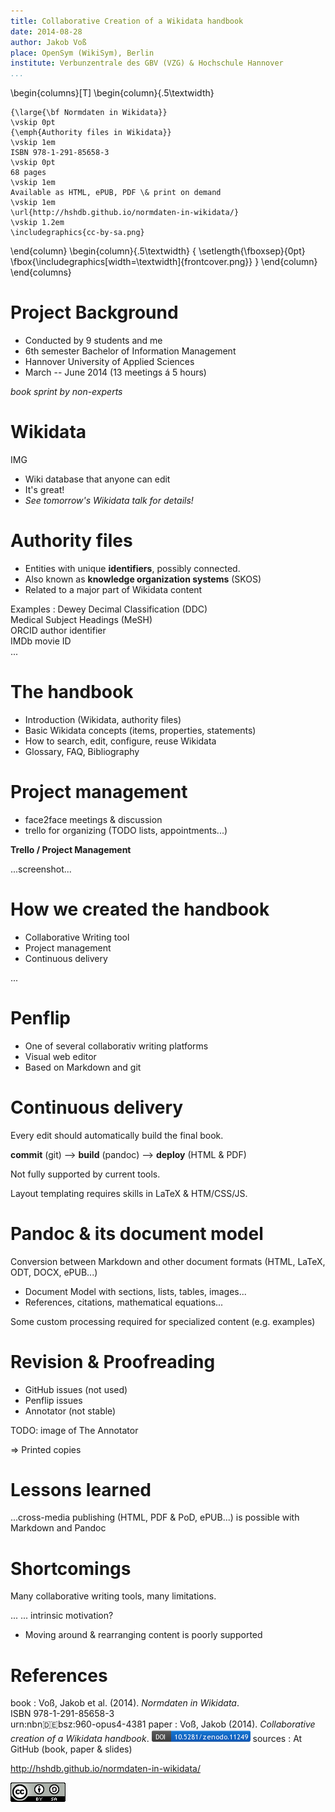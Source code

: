 ```yaml
---
title: Collaborative Creation of a Wikidata handbook
date: 2014-08-28
author: Jakob Voß
place: OpenSym (WikiSym), Berlin
institute: Verbunzentrale des GBV (VZG) & Hochschule Hannover
...
```


\begin{columns}[T]
  \begin{column}{.5\textwidth}

    {\large{\bf Normdaten in Wikidata}} 
    \vskip 0pt
    {\emph{Authority files in Wikidata}}
    \vskip 1em
    ISBN 978-1-291-85658-3
    \vskip 0pt
    68 pages
    \vskip 1em
    Available as HTML, ePUB, PDF \& print on demand
    \vskip 1em
    \url{http://hshdb.github.io/normdaten-in-wikidata/}
    \vskip 1.2em
    \includegraphics{cc-by-sa.png}

  \end{column}
  \begin{column}{.5\textwidth}
    {
     \setlength{\fboxsep}{0pt}
     \fbox{\includegraphics[width=\textwidth]{frontcover.png}}
    }
  \end{column}
\end{columns}

# Project Background

* Conducted by 9 students and me
* 6th semester Bachelor of Information Management
* Hannover University of Applied Sciences
* March -- June 2014 (13 meetings á 5 hours)

*book sprint by non-experts*

# Wikidata

IMG

* Wiki database that anyone can edit
* It's great!
* *See tomorrow's Wikidata talk for details!*

# Authority files

* Entities with unique **identifiers**, possibly connected.
* Also known as **knowledge organization systems** (SKOS)
* Related to a major part of Wikidata content

Examples
  : Dewey Decimal Classification (DDC)\
    Medical Subject Headings (MeSH)\
    ORCID author identifier\
    IMDb movie ID\
    ...

# The handbook

* Introduction (Wikidata, authority files)
* Basic Wikidata concepts (items, properties, statements)
* How to search, edit, configure, reuse Wikidata
* Glossary, FAQ, Bibliography

# Project management

* face2face meetings & discussion
* trello for organizing (TODO lists, appointments...)

**Trello / Project Management**

...screenshot...

# How we created the handbook

* Collaborative Writing tool
* Project management
* Continuous delivery

...

# Penflip

* One of several collaborativ writing platforms
* Visual web editor
* Based on Markdown and git


# Continuous delivery

Every edit should automatically build the final book.

**commit** (git) --> **build** (pandoc) --> **deploy** (HTML & PDF)

Not fully supported by current tools.

Layout templating requires skills in LaTeX & HTM/CSS/JS.

# Pandoc & its document model

Conversion between Markdown and other document formats
(HTML, LaTeX, ODT, DOCX, ePUB...)

* Document Model with sections, lists, tables, images...
* References, citations, mathematical equations...

Some custom processing required for specialized content
(e.g. examples)


# Revision & Proofreading

* GitHub issues (not used)
* Penflip issues
* Annotator (not stable)

TODO: image of The Annotator

=> Printed copies


# Lessons learned

...cross-media publishing (HTML, PDF & PoD, ePUB...) is possible with Markdown and
Pandoc

# Shortcomings

Many collaborative writing tools, many limitations.

...
... intrinsic motivation?

* Moving around & rearranging content is poorly supported

# References

book
  : Voß, Jakob et al. (2014). *Normdaten in Wikidata*.\
    ISBN 978-1-291-85658-3\
    urn:nbn:de:bsz:960-opus4-4381
paper
  : Voß, Jakob (2014). *Collaborative creation of a Wikidata handbook*. 
    [![](zenodo-11249.png)](http://dx.doi.org/10.5281/zenodo.11249)
sources
  : At GitHub (book, paper & slides)
    
<http://hshdb.github.io/normdaten-in-wikidata/>

![](cc-by-sa.png)

